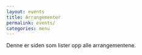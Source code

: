```yaml
---
layout: events
title: Arrangementer
permalink: events/
categories: menu
---
```

Denne er siden som lister opp alle arrangementene.